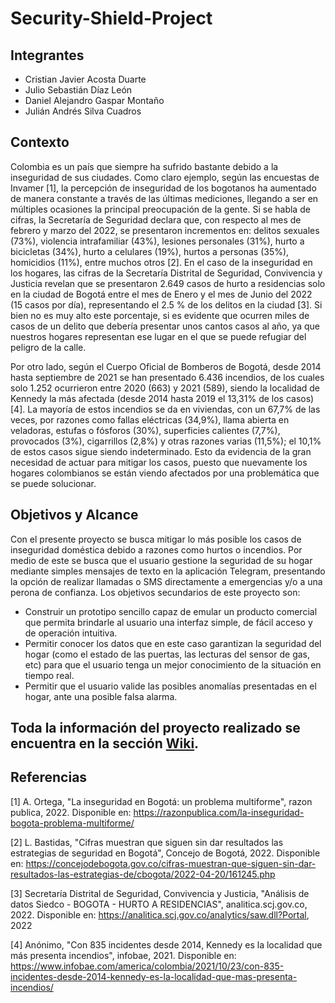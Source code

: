 # Security-Shield-Project

## Integrantes

- Cristian Javier Acosta Duarte
- Julio Sebastián Díaz León
- Daniel Alejandro Gaspar Montaño
- Julián Andrés Silva Cuadros

## Contexto

Colombia es un país que siempre ha sufrido bastante debido a la inseguridad de sus ciudades. Como claro ejemplo, según las encuestas de Invamer [1], la percepción de inseguridad de los bogotanos ha aumentado de manera constante a través de las últimas mediciones, llegando a ser en múltiples ocasiones la principal preocupación de la gente. Si se habla de cifras, la Secretaría de Seguridad declara que, con respecto al mes de febrero y marzo del 2022, se presentaron incrementos en: delitos sexuales (73%), violencia intrafamiliar (43%), lesiones personales (31%), hurto a bicicletas (34%), hurto a celulares (19%), hurtos a personas (35%), homicidios (11%), entre muchos otros [2]. En el caso de la inseguridad en los hogares, las cifras de la Secretaría Distrital de Seguridad, Convivencia y Justicia revelan que se presentaron 2.649 casos de hurto a residencias solo en la ciudad de Bogotá entre el mes de Enero y el mes de Junio del 2022 (15 casos por día), representando el 2.5 % de los delitos en la ciudad [3]. Si bien no es muy alto este porcentaje, si es evidente que ocurren miles de casos de un delito que debería presentar unos cantos casos al año, ya que nuestros hogares representan ese lugar en el que se puede refugiar del peligro de la calle.

Por otro lado, según el Cuerpo Oficial de Bomberos de Bogotá, desde 2014 hasta septiembre de 2021 se han presentado 6.436 incendios, de los cuales solo 1.252 ocurrieron entre 2020 (663) y 2021 (589), siendo la localidad de Kennedy la más afectada (desde 2014 hasta 2019 el 13,31% de los casos) [4]. La mayoría de estos incendios se da en viviendas, con un 67,7% de las veces, por razones como fallas eléctricas (34,9%), llama abierta en veladoras, estufas o fósforos (30%), superficies calientes (7,7%), provocados (3%), cigarrillos (2,8%) y otras razones varias (11,5%); el 10,1% de estos casos sigue siendo indeterminado. Esto da evidencia de la gran necesidad de actuar para mitigar los casos, puesto que nuevamente los hogares colombianos se están viendo afectados por una problemática que se puede solucionar.


## Objetivos y Alcance

Con el presente proyecto se busca mitigar lo más posible los casos de inseguridad doméstica debido a razones como hurtos o incendios. Por medio de este se busca que el usuario gestione la seguridad de su hogar mediante simples mensajes de texto en la aplicación Telegram, presentando la opción de realizar llamadas o SMS directamente a emergencias y/o a una perona de confianza. Los objetivos secundarios de este proyecto son:

- Construir un prototipo sencillo capaz de emular un producto comercial que permita brindarle al usuario una interfaz simple, de fácil acceso y de operación intuitiva.
- Permitir conocer los datos que en este caso garantizan la seguridad del hogar (como el estado de las puertas, las lecturas del sensor de gas, etc) para que el usuario tenga un mejor conocimiento de la situación en tiempo real.
- Permitir que el usuario valide las posibles anomalías presentadas en el hogar, ante una posible falsa alarma.



## Toda la información del proyecto realizado se encuentra en la sección [Wiki](https://github.com/jsebastiandleon/Security-Shield-Project/wiki).


## Referencias

[1]  A. Ortega, "La inseguridad en Bogotá: un problema multiforme", razon publica, 2022. Disponible en: https://razonpublica.com/la-inseguridad-bogota-problema-multiforme/

[2] L. Bastidas, "Cifras muestran que siguen sin dar resultados las estrategias de seguridad en Bogotá", Concejo de Bogotá, 2022. Disponible en: https://concejodebogota.gov.co/cifras-muestran-que-siguen-sin-dar-resultados-las-estrategias-de/cbogota/2022-04-20/161245.php

[3] Secretaría Distrital de Seguridad, Convivencia y Justicia, "Análisis de datos Siedco - BOGOTA - HURTO A RESIDENCIAS", analitica.scj.gov.co, 2022. Disponible en: https://analitica.scj.gov.co/analytics/saw.dll?Portal, 2022

[4] Anónimo, "Con 835 incidentes desde 2014, Kennedy es la localidad que más presenta incendios", infobae, 2021. Disponible en: https://www.infobae.com/america/colombia/2021/10/23/con-835-incidentes-desde-2014-kennedy-es-la-localidad-que-mas-presenta-incendios/
